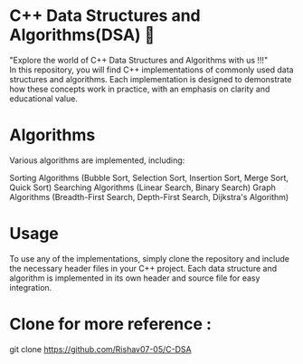 # C++ Data Structures and Algorithms(DSA) 🧨
"Explore the world of C++ Data Structures and Algorithms with us !!!"  
In this repository, you will find C++ implementations of commonly used data structures and algorithms. Each implementation is designed to demonstrate how these concepts work in practice, with an emphasis on clarity and educational value.

# Algorithms
 
Various algorithms are implemented, including:

Sorting Algorithms (Bubble Sort, Selection Sort, Insertion Sort, Merge Sort, Quick Sort)
Searching Algorithms (Linear Search, Binary Search)
Graph Algorithms (Breadth-First Search, Depth-First Search, Dijkstra's Algorithm)

# Usage
To use any of the implementations, simply clone the repository and include the necessary header files in your C++ project. Each data structure and algorithm is implemented in its own header and source file for easy integration.


# Clone for more reference : 
git clone https://github.com/Rishav07-05/C-DSA





